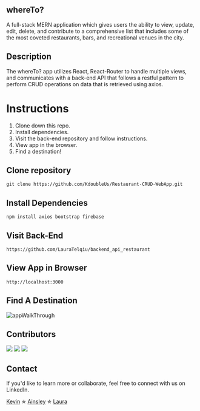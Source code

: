 ## whereTo?

A full-stack MERN application which gives users the ability to view, update, edit, delete, and contribute to a comprehensive list that includes some of the most coveted restaurants, bars, and recreational venues in the city.

## Description

The whereTo? app utilizes React, React-Router to handle multiple views, and communicates with a back-end API that follows a restful pattern to perform CRUD operations on data that is retrieved using axios.

# Instructions

1. Clone down this repo.
2. Install dependencies.
3. Visit the back-end repository and follow instructions.
4. View app in the browser.
5. Find a destination!

## Clone repository

```
git clone https://github.com/KdoubleUs/Restaurant-CRUD-WebApp.git
```

## Install Dependencies

```
npm install axios bootstrap firebase
```

## Visit Back-End

```
https://github.com/LauraTelqiu/backend_api_restaurant
```

## View App in Browser

```
http://localhost:3000
```

## Find A Destination

<img src="./Quick-Walkthrough.gif" alt="appWalkThrough">

## Contributors

[![](https://github.com/KdoubleUs.png?size=100)](https://github.com/Kdoubleus)
[![](https://github.com/LauraTelqiu.png?size=100)](https://github.com/LauraTelqiu)
[![](https://github.com/AinsleyB29.png?size=100)](https://github.com/AinsleyB29)

## Contact

If you'd like to learn more or collaborate, feel free to connect with us on LinkedIn.

[Kevin](https://www.linkedin.com/in/kevinwunyc/) ✯
[Ainsley](https://www.linkedin.com/in/ainsleybrundage/) ✯
[Laura](https://www.linkedin.com/in/lauratelqiu/)
